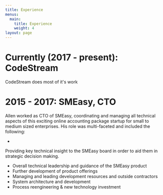 ```yaml
---
title: Experience
menus:
  main:
    title: Experience
    weight: 4
layout: page
---
```

# Currently (2017 - present): CodeStream

CodeStream does most of it's work

# 2015 - 2017: SMEasy, CTO

Allen worked as CTO of SMEasy, coordinating and managing all technical aspects of this exciting online accounting package startup for small to medium sized enterprises. His role was multi-faceted and included the following:

* Providing key technical insight to the SMEasy board in order to aid them in strategic decision making.
* Overall technical leadership and guidance of the SMEasy product
* Further development of product offerings
* Managing and leading development resources and outside contractors
* System architecture and development
* Process reengineering & new technology investment
